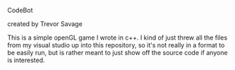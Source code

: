 CodeBot

created by Trevor Savage

This is a simple openGL game I wrote in c++. I kind of just threw all the files from my visual studio up into this repository, so it's not really in a 
format to be easily run, but is rather meant to just show off the source code if anyone is interested.
